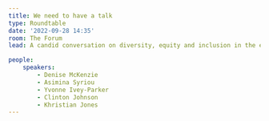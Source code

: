 ```yaml
---
title: We need to have a talk
type: Roundtable
date: '2022-09-28 14:35'
room: The Forum
lead: A candid conversation on diversity, equity and inclusion in the earth observation sector. We have work to do.

people:
    speakers:
        - Denise McKenzie
        - Asimina Syriou
        - Yvonne Ivey-Parker
        - Clinton Johnson
        - Khristian Jones
---
```

